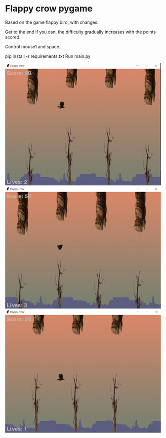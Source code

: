 # Flappy crow pygame
Based on the game flappy bird, with changes.

Get to the end if you can, the difficulty gradually increases with the points scored.

Control mouse1 and space.

pip install -r requirements.txt
Run main.py

![SCREEN1!](image/screen/Screen1.png)
![SCREEN2!](image/screen/Screen2.png)
![SCREEN3!](image/screen/Screen3.png)

